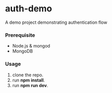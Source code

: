 # auth-demo
A demo project demonstrating authentication flow

### Prerequisite
- Node.js & mongod
- MongoDB

### Usage
1. clone the repo.
2. run **npm install**.
3. run **npm run dev**.
